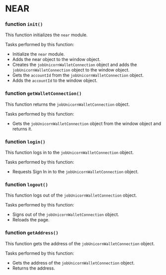 # NEAR

### function `init()`

This function initializes the `near` module.

Tasks performed by this function:

- Initialize the `near` module.
- Adds the near object to the window object.
- Creates the `jobUnicornWalletConnection` object and adds the `jobUnicornWalletConnection` object to the window object.
- Gets the `accountId` from the `jobUnicornWalletConnection` object.
- Adds the `accountId` to the window object.

### function `getWalletConnection()`

This function returns the `jobUnicornWalletConnection` object.

Tasks performed by this function:

- Gets the `jobUnicornWalletConnection` object from the window object and returns it.

### function `login()`

This function logs in to the `jobUnicornWalletConnection` object.

Tasks performed by this function:

- Requests Sign In in to the `jobUnicornWalletConnection` object.

### function `logout()`

This function logs out of the `jobUnicornWalletConnection` object.

Tasks performed by this function:

- Signs out of the `jobUnicornWalletConnection` object.
- Reloads the page.

### function `getAddress()`

This function gets the address of the `jobUnicornWalletConnection` object.

Tasks performed by this function:

- Gets the address of the `jobUnicornWalletConnection` object.
- Returns the address.